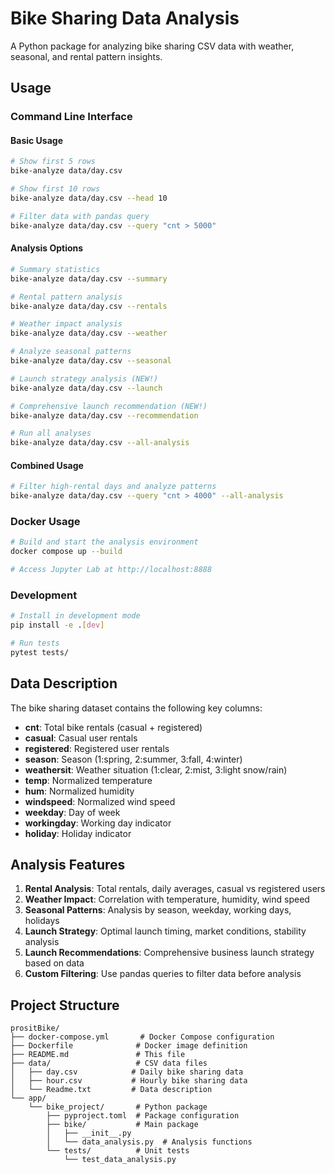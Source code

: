 # Bike Sharing Data Analysis

A Python package for analyzing bike sharing CSV data with weather, seasonal, and rental pattern insights.

## Usage

### Command Line Interface

#### Basic Usage
```bash
# Show first 5 rows
bike-analyze data/day.csv

# Show first 10 rows
bike-analyze data/day.csv --head 10

# Filter data with pandas query
bike-analyze data/day.csv --query "cnt > 5000"
```

#### Analysis Options
```bash
# Summary statistics
bike-analyze data/day.csv --summary

# Rental pattern analysis
bike-analyze data/day.csv --rentals

# Weather impact analysis
bike-analyze data/day.csv --weather

# Analyze seasonal patterns
bike-analyze data/day.csv --seasonal

# Launch strategy analysis (NEW!)
bike-analyze data/day.csv --launch

# Comprehensive launch recommendation (NEW!)
bike-analyze data/day.csv --recommendation

# Run all analyses
bike-analyze data/day.csv --all-analysis
```

#### Combined Usage
```bash
# Filter high-rental days and analyze patterns
bike-analyze data/day.csv --query "cnt > 4000" --all-analysis
```

### Docker Usage
```bash
# Build and start the analysis environment
docker compose up --build

# Access Jupyter Lab at http://localhost:8888
```

### Development
```bash
# Install in development mode
pip install -e .[dev]

# Run tests
pytest tests/
```

## Data Description

The bike sharing dataset contains the following key columns:
- **cnt**: Total bike rentals (casual + registered)
- **casual**: Casual user rentals
- **registered**: Registered user rentals
- **season**: Season (1:spring, 2:summer, 3:fall, 4:winter)
- **weathersit**: Weather situation (1:clear, 2:mist, 3:light snow/rain)
- **temp**: Normalized temperature
- **hum**: Normalized humidity
- **windspeed**: Normalized wind speed
- **weekday**: Day of week
- **workingday**: Working day indicator
- **holiday**: Holiday indicator

## Analysis Features

1. **Rental Analysis**: Total rentals, daily averages, casual vs registered users
2. **Weather Impact**: Correlation with temperature, humidity, wind speed
3. **Seasonal Patterns**: Analysis by season, weekday, working days, holidays
4. **Launch Strategy**: Optimal launch timing, market conditions, stability analysis
5. **Launch Recommendations**: Comprehensive business launch strategy based on data
6. **Custom Filtering**: Use pandas queries to filter data before analysis

## Project Structure

```
prositBike/
├── docker-compose.yml       # Docker Compose configuration
├── Dockerfile              # Docker image definition
├── README.md               # This file
├── data/                   # CSV data files
│   ├── day.csv            # Daily bike sharing data
│   ├── hour.csv           # Hourly bike sharing data
│   └── Readme.txt         # Data description
└── app/
    └── bike_project/       # Python package
        ├── pyproject.toml  # Package configuration
        ├── bike/           # Main package
        │   ├── __init__.py
        │   └── data_analysis.py  # Analysis functions
        └── tests/          # Unit tests
            └── test_data_analysis.py
```